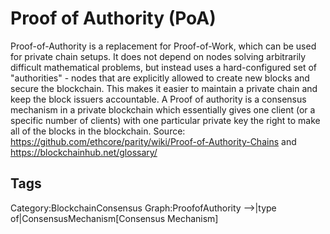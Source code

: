 # Proof of Authority (PoA)

Proof-of-Authority is a replacement for Proof-of-Work, which can be used
for private chain setups. It does not depend on nodes solving arbitrarily
difficult mathematical problems, but instead uses a hard-configured set of
"authorities" - nodes that are explicitly allowed to create new blocks and
secure the blockchain. This makes it easier to maintain a private chain and
keep the block issuers accountable. A Proof of authority is a consensus
mechanism in a private blockchain which essentially gives one client (or a
specific number of clients) with one particular private key the right to make
all of the blocks in the blockchain.
Source: https://github.com/ethcore/parity/wiki/Proof-of-Authority-Chains and
https://blockchainhub.net/glossary/

## Tags

Category:BlockchainConsensus
Graph:ProofofAuthority -->|type of|ConsensusMechanism[Consensus Mechanism]
